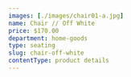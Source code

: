 ```yaml
---
images: [./images/chair01-a.jpg]
name: Chair // Off White
price: $170.00
department: home-goods
type: seating
slug: chair-off-white
contentType: product details
---
```


